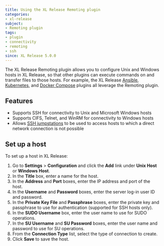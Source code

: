 ```yaml
---
title: Using the XL Release Remoting plugin
categories:
- xl-release
subject:
- Remoting plugin
tags:
- plugin
- connectivity
- remoting
- ssh
since: XL Release 5.0.0
---
```


The XL Release Remoting plugin allows you to configure Unix and Windows hosts in XL Release, so that other plugins can execute commands on and transfer files to those hosts. For example, the XL Release [Ansible](/xl-release/how-to/ansible-plugin.html), [Kubernetes](/xl-release/how-to/kubernetes-plugin.html), and [Docker Compose](/xl-release/how-to/docker-compose-plugin.html) plugins all leverage the Remoting plugin.

## Features

* Supports SSH for connectivity to Unix and Microsoft Windows hosts
* Supports CIFS, Telnet, and WinRM for connectivity to Windows hosts
* Allows [SSH jumpstations](/xl-release/how-to/configure-a-jumpstation.html) to be used to access hosts to which a direct network connection is not possible

## Set up a host

To set up a host in XL Release:

1. Go to **Settings** > **Configuration** and click the **Add** link under **Unix Host** or **Windows Host**.
1. In the **Title** box, enter a name for the host.
1. In the **Address** and **Port** boxes, enter the IP address and port of the host.
1. In the **Username** and **Password** boxes, enter the server log-in user ID and password.
1. In the **Private Key File** and **Passphrase** boxes, enter the private key and passphrase to use for authentication (supported for SSH hosts only).
1. In the **SUDO Username** box, enter the user name to use for SUDO operations.
1. In the **SU Username** and **SU Password** boxes, enter the user name and password to use for SU operations.
1. From the **Connection Type** list, select the type of connection to create.
1. Click **Save** to save the host.
